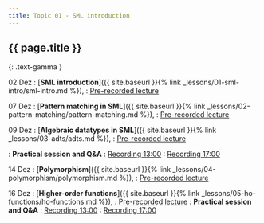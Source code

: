 ```yaml
---
title: Topic 01 - SML introduction
---
```


## {{ page.title }}
{: .text-gamma }

02 Dez
: [**SML introduction**]({{ site.baseurl }}{% link _lessons/01-sml-intro/sml-intro.md %}),
  : [Pre-recorded lecture](https://www.youtube.com/playlist?list=PLeIbBi3CwMZxjkRr595OVUL2GC3zCouTm)

07 Dez
: [**Pattern matching in SML**]({{ site.baseurl }}{% link _lessons/02-pattern-matching/pattern-matching.md %}),
  : [Pre-recorded lecture](https://www.youtube.com/playlist?list=PLeIbBi3CwMZwDfs__URUz4wudPCuDuIS2)

09 Dez
: [**Algebraic datatypes in SML**]({{ site.baseurl }}{% link _lessons/03-adts/adts.md %}),
  : [Pre-recorded lecture](https://www.youtube.com/playlist?list=PLeIbBi3CwMZzlXW1WrTxseddFxgmoC3-C)

: **Practical session and Q&A**
  : [Recording 13:00](https://youtu.be/mEeCeeyem1A)
  : [Recording 17:00](https://youtu.be/Pw1HBRoHP1I)

14 Dez
: [**Polymorphism**]({{ site.baseurl }}{% link _lessons/04-polymorphism/polymorphism.md %}),
  : [Pre-recorded lecture](https://www.youtube.com/playlist?list=PLeIbBi3CwMZwmgIVh73e1zWAvMfxiuZkR)

16 Dez
: [**Higher-order functions**]({{ site.baseurl }}{% link _lessons/05-ho-functions/ho-functions.md %}),
  : [Pre-recorded lecture](https://www.youtube.com/playlist?list=PLeIbBi3CwMZyLPWOzBEkBu15ng1F2eIvX)
: **Practical session and Q&A**
  : [Recording 13:00](https://youtu.be/_urgNzsluog)
  : [Recording 17:00](https://youtu.be/6T2Y5C_hoiQ)
